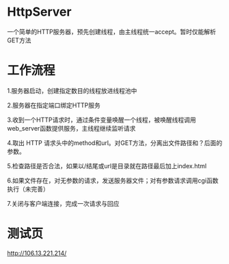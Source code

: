 # HttpServer
一个简单的HTTP服务器，预先创建线程，由主线程统一accept。暂时仅能解析GET方法

# 工作流程
1.服务器启动，创建指定数目的线程放进线程池中

2.服务器在指定端口绑定HTTP服务

3.收到一个HTTP请求时，通过条件变量唤醒一个线程，被唤醒线程调用web_server函数提供服务，主线程继续监听请求

4.取出 HTTP 请求头中的method和url。对GET方法，分离出文件路径和？后面的参数。

5.检查路径是否合法，如果以/结尾或url是目录就在路径最后加上index.html

6.如果文件存在，对无参数的请求，发送服务器文件；对有参数请求调用cgi函数执行（未完善）

7.关闭与客户端连接，完成一次请求与回应

# 测试页
http://106.13.221.214/
